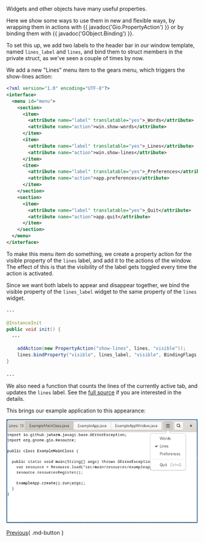 Widgets and other objects have many useful properties.

Here we show some ways to use them in new and flexible ways, by wrapping them in actions with {{ javadoc('Gio.PropertyAction') }} or by binding them with {{ javadoc('GObject.Binding') }}.

To set this up, we add two labels to the header bar in our window template, named `lines_label` and `lines`, and bind them to struct members in the private struct, as we've seen a couple of times by now.

We add a new "Lines" menu item to the gears menu, which triggers the show-lines action:

```xml
<?xml version="1.0" encoding="UTF-8"?>
<interface>
  <menu id="menu">
    <section>
      <item>
        <attribute name="label" translatable="yes">_Words</attribute>
        <attribute name="action">win.show-words</attribute>
      </item>
      <item>
        <attribute name="label" translatable="yes">_Lines</attribute>
        <attribute name="action">win.show-lines</attribute>
      </item>
      <item>
        <attribute name="label" translatable="yes">_Preferences</attribute>
        <attribute name="action">app.preferences</attribute>
      </item>
    </section>
    <section>
      <item>
        <attribute name="label" translatable="yes">_Quit</attribute>
        <attribute name="action">app.quit</attribute>
      </item>
    </section>
  </menu>
</interface>
```

To make this menu item do something, we create a property action for the visible property of the `lines` label, and add it to the actions of the window. The effect of this is that the visibility of the label gets toggled every time the action is activated.

Since we want both labels to appear and disappear together, we bind the visible property of the `lines_label` widget to the same property of the `lines` widget.

```java
...

@InstanceInit
public void init() {
  ...

    addAction(new PropertyAction("show-lines", lines, "visible"));
    lines.bindProperty("visible", lines_label, "visible", BindingFlags.DEFAULT);
}

...
```

We also need a function that counts the lines of the currently active tab, and updates the `lines` label. See the [full source](part9)
 if you are interested in the details.

This brings our example application to this appearance:

![Full application](img/getting-started-app9.png)

[Previous](getting_started_12.md){ .md-button }

